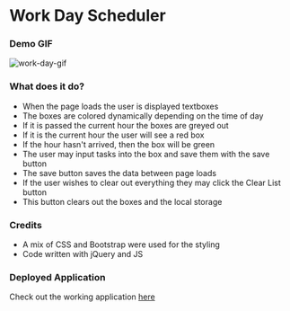 # Work Day Scheduler

###

### Demo GIF
![work-day-gif](https://user-images.githubusercontent.com/61129844/80932568-0bbc8c80-8d8e-11ea-815a-eba81386d38f.gif)

### What does it do?
  * When the page loads the user is displayed textboxes
  * The boxes are colored dynamically depending on the time of day
  * If it is passed the current hour the boxes are greyed out
  * If it is the current hour the user will see a red box
  * If the hour hasn't arrived, then the box will be green
  * The user may input tasks into the box and save them with the save button
  * The save button saves the data between page loads
  * If the user wishes to clear out everything they may click the Clear List button
  * This button clears out the boxes and the local storage

### Credits
  * A mix of CSS and Bootstrap were used for the styling
  * Code written with jQuery and JS
  
### Deployed Application
Check out the working application [here](https://jbouchard13.github.io/work-day-scheduler/)
